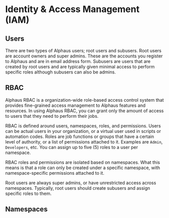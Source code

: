 # Identity & Access Management (IAM)

## Users
There are two types of Alphaus users; root users and subusers. Root users are account owners and super admins. These are the accounts you register to Alphaus and are in email address form. Subusers are users that are created by root users and are typically given minimal access to perform specific roles although subusers can also be admins.

## RBAC
Alphaus RBAC is a organization-wide role-based access control system that provides fine-grained access management to Alphaus features and resources. In using Alphaus RBAC, you can grant only the amount of access to users that they need to perform their jobs.

RBAC is defined around users, namespaces, roles, and permissions. Users can be actual users in your organization, or a virtual user used in scripts or automation codes. Roles are job functions or groups that have a certain level of authority, or a list of permissions attached to it. Examples are `Admin`, `Developers`, etc. You can assign up to five (5) roles to a user per namespace.

RBAC roles and permissions are isolated based on namespaces. What this means is that a role can only be created under a specific namespace, with namespace-specific permissions attached to it.

Root users are always super admins, or have unrestricted access across namespaces. Typically, root users should create subusers and assign specific roles to them.

## Namespaces
